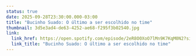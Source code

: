 ```yaml
---
status: true
date: 2025-09-28T23:30:00.000-03:00
title: "Bucinho Suado: O último a ser escolhido no time"
thumbnail: 3d5e3ad4-de63-4252-ae68-f295f3b02540.jpg
link:
  link_href: https://open.spotify.com/episode/2eR8O0XoO7lMn9K7KqM0N2?si=MHyVYXZ8Te2gsRmaxm25UQ
  link_title: "Bucinho Suado: O último a ser escolhido no time"
---
```

